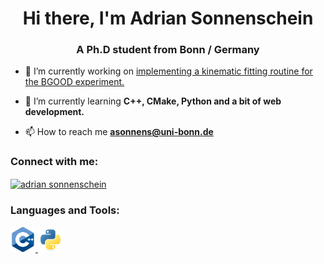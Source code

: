 <h1 align="center">Hi there, I'm Adrian Sonnenschein</h1>
<h3 align="center">A Ph.D student from Bonn / Germany</h3>

- 🔭 I’m currently working on [implementing a kinematic fitting routine for the BGOOD experiment.](https://www.pi.uni-bonn.de/bgood/en)

- 🌱 I’m currently learning **C++, CMake, Python and a bit of web development.**

- 📫 How to reach me **asonnens@uni-bonn.de**

<h3 align="left">Connect with me:</h3>
<p align="left">
<a href="https://www.linkedin.com/in/adrian-sonnenschein-035291203/" target="blank"><img align="center" src="https://raw.githubusercontent.com/rahuldkjain/github-profile-readme-generator/master/src/images/icons/Social/linked-in-alt.svg" alt="adrian sonnenschein" height="30" width="40" /></a>
</p>

<h3 align="left">Languages and Tools:</h3>
<p align="left"> <a href="https://www.w3schools.com/cpp/" target="_blank" rel="noreferrer"> <img src="https://raw.githubusercontent.com/devicons/devicon/master/icons/cplusplus/cplusplus-original.svg" alt="cplusplus" width="40" height="40"/> </a> <a href="https://www.python.org" target="_blank" rel="noreferrer"> <img src="https://raw.githubusercontent.com/devicons/devicon/master/icons/python/python-original.svg" alt="python" width="40" height="40"/> </a> </p>

<!--
**AdrianSonnenschein/AdrianSonnenschein** is a ✨ _special_ ✨ repository because its `README.md` (this file) appears on your GitHub profile.
-->
